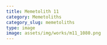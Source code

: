```yaml
---
title: Memetolith 11
category: Memetoliths
category_slug: memetoliths
type: image
image: assets/img/works/m11_1080.png
---
```

